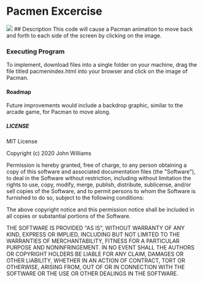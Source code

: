# Pacmen Excercise
<html>
  <head>
<img src= "PacMan1.png"/>
  </head>
  </html>
## Description
This code will cause a Pacman animation to move back and forth to each side of the screen by clicking on the image.


### Executing Program
To implement, download files into a single folder on your machine, drag the file titled pacmenindex.html into your browser and click on the image of Pacman.

#### Roadmap
Future improvements would include a backdrop graphic, similar to the arcade game, for Pacman to move along.

##### LICENSE
MIT License

Copyright (c) 2020 John Williams

Permission is hereby granted, free of charge, to any person obtaining a copy
of this software and associated documentation files (the "Software"), to deal
in the Software without restriction, including without limitation the rights
to use, copy, modify, merge, publish, distribute, sublicense, and/or sell
copies of the Software, and to permit persons to whom the Software is
furnished to do so, subject to the following conditions:

The above copyright notice and this permission notice shall be included in all
copies or substantial portions of the Software.

THE SOFTWARE IS PROVIDED "AS IS", WITHOUT WARRANTY OF ANY KIND, EXPRESS OR
IMPLIED, INCLUDING BUT NOT LIMITED TO THE WARRANTIES OF MERCHANTABILITY,
FITNESS FOR A PARTICULAR PURPOSE AND NONINFRINGEMENT. IN NO EVENT SHALL THE
AUTHORS OR COPYRIGHT HOLDERS BE LIABLE FOR ANY CLAIM, DAMAGES OR OTHER
LIABILITY, WHETHER IN AN ACTION OF CONTRACT, TORT OR OTHERWISE, ARISING FROM,
OUT OF OR IN CONNECTION WITH THE SOFTWARE OR THE USE OR OTHER DEALINGS IN THE
SOFTWARE.

